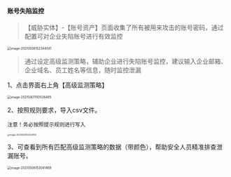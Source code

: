 #### 账号失陷监控

> 【威胁实体】-【账号资产】页面收集了所有被用来攻击的账号密码，通过配置可对企业失陷账号进行有效监控

<img src="http://img.threatbook.cn/hfish/20210812135309.png" alt="image-20210506152344041" style="zoom:50%;" />

> 通过设定高级监测策略，辅助企业进行失陷账号监控，建议输入企业邮箱、企业域名、员工姓名等信息，随时监控泄漏

1、点击界面右上角【高级监测策略】

<img src="http://img.threatbook.cn/hfish/20210812135318.png" alt="image-20210401150526485" style="zoom: 50%;" />

2、按照规则要求，导入csv文件。

`注意！务必按照提示规则进行写入`

<img src="http://img.threatbook.cn/hfish/20210812135326.png" alt="image-20210506153037454" style="zoom:33%;" />

3、可查看到所有匹配高级监测策略的数据（带颜色），帮助安全人员精准排查泄漏账号。

<img src="http://img.threatbook.cn/hfish/20210812135333.png" alt="image-20210506153041469" style="zoom:50%;" />
